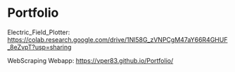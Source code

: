 # Portfolio

Electric_Field_Plotter:
https://colab.research.google.com/drive/1Nl58G_zVNPCgM47aY66R4GHUF_8eZvpT?usp=sharing

WebScraping Webapp:
https://vper83.github.io/Portfolio/
